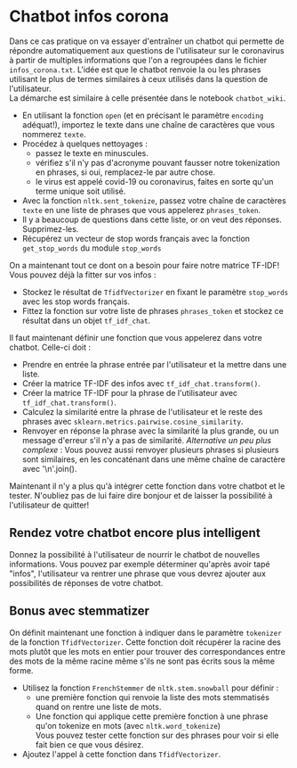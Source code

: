 # Chatbot infos corona

Dans ce cas pratique on va essayer d'entraîner un chatbot qui permette de répondre automatiquement aux questions de l'utilisateur sur le coronavirus à partir de multiples informations que l'on a regroupées dans le fichier `infos_corona.txt`. L'idée est que le chatbot renvoie la ou les phrases utilisant le plus de termes similaires à ceux utilisés dans la question de l'utilisateur.   
La démarche est similaire à celle présentée dans le notebook `chatbot_wiki`.  

- En utilisant la fonction `open` (et en précisant le paramètre `encoding` adéquat!), importez le texte dans une chaîne de caractères que vous nommerez `texte`.  
- Procédez à quelques nettoyages : 
    - passez le texte en minuscules.  
    - vérifiez s'il n'y pas d'acronyme pouvant fausser notre tokenization en phrases, si oui, remplacez-le par autre chose.  
    - le virus est appelé covid-19 ou coronavirus, faites en sorte qu'un terme unique soit utilisé.   
- Avec la fonction `nltk.sent_tokenize`, passez votre chaîne de caractères `texte` en une liste de phrases que vous appelerez `phrases_token`.  
- Il y a beaucoup de questions dans cette liste, or on veut des réponses. Supprimez-les.
- Récupérez un vecteur de stop words français avec la fonction `get_stop_words` du module `stop_words` 

On a maintenant tout ce dont on a besoin pour faire notre matrice TF-IDF! Vous pouvez déjà la fitter sur vos infos :  
- Stockez le résultat de `TfidfVectorizer` en fixant le paramètre `stop_words` avec les stop words français.  
- Fittez la fonction sur votre liste de phrases `phrases_token` et stockez ce résultat dans un objet `tf_idf_chat`.  

Il faut maintenant définir une fonction que vous appelerez dans votre chatbot. Celle-ci doit :  
- Prendre en entrée la phrase entrée par l'utilisateur et la mettre dans une liste.    
- Créer la matrice TF-IDF des infos avec `tf_idf_chat.transform()`. 
- Créer la matrice TF-IDF pour la phrase de l'utilisateur avec `tf_idf_chat.transform()`.  
- Calculez la similarité entre la phrase de l'utilisateur et le reste des phrases avec `sklearn.metrics.pairwise.cosine_similarity`.  
- Renvoyer en réponse la phrase avec la similarité la plus grande, ou un message d'erreur s'il n'y a pas de similarité. _Alternative un peu plus complexe_ : Vous pouvez aussi renvoyer plusieurs phrases si plusieurs sont similaires, en les concaténant dans une même chaîne de caractère avec '\n'.join().  

Maintenant il n'y a plus qu'à intégrer cette fonction dans votre chatbot et le tester. N'oubliez pas de lui faire dire bonjour et de laisser la possibilité à l'utilisateur de quitter!

## Rendez votre chatbot encore plus intelligent  

Donnez la possibilité à l'utilisateur de nourrir le chatbot de nouvelles informations. Vous pouvez par exemple déterminer qu'après avoir tapé "infos", l'utilisateur va rentrer une phrase que vous devrez ajouter aux possibilités de réponses de votre chatbot.  

## Bonus avec stemmatizer

On définit maintenant une fonction à indiquer dans le paramètre `tokenizer` de la fonction `TfidfVectorizer`. Cette fonction doit récupérer la racine des mots plutôt que les mots en entier pour trouver des correspondances entre des mots de la même racine même s'ils ne sont pas écrits sous la même forme.  
- Utilisez la fonction `FrenchStemmer` de `nltk.stem.snowball` pour définir :  
    - une première fonction qui renvoie la liste des mots stemmatisés quand on rentre une liste de mots.  
    - Une fonction qui applique cette première fonction à une phrase qu'on tokenize en mots (avec `nltk.word_tokenize`)  
Vous pouvez tester cette fonction sur des phrases pour voir si elle fait bien ce que vous désirez.  
- Ajoutez l'appel à cette fonction dans `TfidfVectorizer`.  